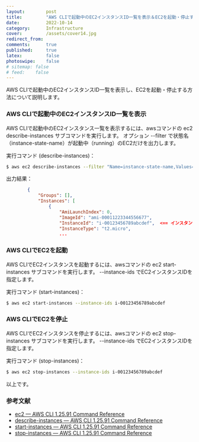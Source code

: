 ```yaml
---
layout:        post
title:         "AWS CLIで起動中のEC2インスタンスID一覧を表示＆EC2を起動・停止する"
date:          2022-10-14
category:      Infrastructure
cover:         /assets/cover14.jpg
redirect_from:
comments:      true
published:     true
latex:         false
photoswipe:    false
# sitemap: false
# feed:    false
---
```


AWS CLIで起動中のEC2インスタンスID一覧を表示し、EC2を起動・停止する方法について説明します。

### AWS CLIで起動中のEC2インスタンスID一覧を表示

AWS CLIで起動中のEC2インスタンス一覧を表示するには、awsコマンドの ec2 describe-instances サブコマンドを実行します。
オプション --filter で状態名（instance-state-name）が起動中（running）のEC2だけを出力します。

実行コマンド (describe-instances)：

```bash
$ aws ec2 describe-instances --filter "Name=instance-state-name,Values=running"
```

出力結果：

```json
        {
            "Groups": [],
            "Instances": [
                {
                    "AmiLaunchIndex": 0,
                    "ImageId": "ami-00011223344556677",
                    "InstanceId": "i-00123456789abcdef",  <== インスタンスID
                    "InstanceType": "t2.micro",
                    ...
```

### AWS CLIでEC2を起動

AWS CLIでEC2インスタンスを起動するには、awsコマンドの ec2 start-instances サブコマンドを実行します。
--instance-ids でEC2インスタンスIDを指定します。

実行コマンド (start-instances)：

```bash
$ aws ec2 start-instances --instance-ids i-00123456789abcdef
```

### AWS CLIでEC2を停止

AWS CLIでEC2インスタンスを停止するには、awsコマンドの ec2 stop-instances サブコマンドを実行します。
--instance-ids でEC2インスタンスIDを指定します。

実行コマンド (stop-instances)：

```bash
$ aws ec2 stop-instances --instance-ids i-00123456789abcdef
```

以上です。


### 参考文献

- [ec2 — AWS CLI 1.25.91 Command Reference](https://docs.aws.amazon.com/cli/latest/reference/ec2/)
- [describe-instances — AWS CLI 1.25.91 Command Reference](https://docs.aws.amazon.com/cli/latest/reference/ec2/describe-instances.html)
- [start-instances — AWS CLI 1.25.91 Command Reference](https://docs.aws.amazon.com/cli/latest/reference/ec2/start-instances.html)
- [stop-instances — AWS CLI 1.25.91 Command Reference](https://docs.aws.amazon.com/cli/latest/reference/ec2/stop-instances.html)
